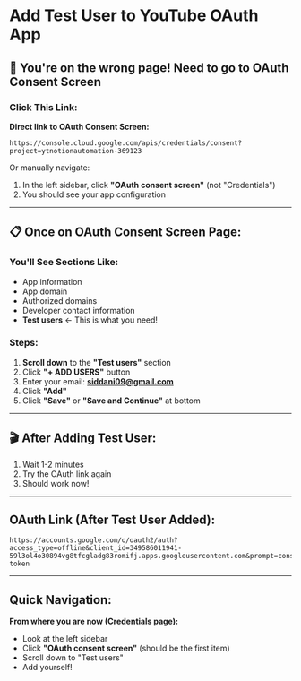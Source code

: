 # Add Test User to YouTube OAuth App

## 🎯 You're on the wrong page! Need to go to OAuth Consent Screen

### Click This Link:

**Direct link to OAuth Consent Screen:**

```
https://console.cloud.google.com/apis/credentials/consent?project=ytnotionautomation-369123
```

Or manually navigate:

1. In the left sidebar, click **"OAuth consent screen"** (not "Credentials")
2. You should see your app configuration

---

## 📋 Once on OAuth Consent Screen Page:

### You'll See Sections Like:

- App information
- App domain
- Authorized domains
- Developer contact information
- **Test users** ← This is what you need!

### Steps:

1. **Scroll down** to the **"Test users"** section
2. Click **"+ ADD USERS"** button
3. Enter your email: **siddani09@gmail.com**
4. Click **"Add"**
5. Click **"Save"** or **"Save and Continue"** at bottom

---

## 🎬 After Adding Test User:

1. Wait 1-2 minutes
2. Try the OAuth link again
3. Should work now!

---

## OAuth Link (After Test User Added):

```
https://accounts.google.com/o/oauth2/auth?access_type=offline&client_id=349586011941-59l3ol4o30894vg8tfcgladg83romifj.apps.googleusercontent.com&prompt=consent&redirect_uri=https%3A%2F%2Flocalhost%3A8080&response_type=code&scope=https%3A%2F%2Fwww.googleapis.com%2Fauth%2Fyoutube.upload+https%3A%2F%2Fwww.googleapis.com%2Fauth%2Fyoutube.readonly&state=state-token
```

---

## Quick Navigation:

**From where you are now (Credentials page):**

- Look at the left sidebar
- Click **"OAuth consent screen"** (should be the first item)
- Scroll down to "Test users"
- Add yourself!
